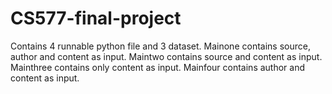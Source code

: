 # CS577-final-project
Contains 4 runnable python file and 3 dataset.
Mainone contains source, author and content as input.
Maintwo contains source and content as input.
Mainthree contains only content as input.
Mainfour contains author and content as input.
